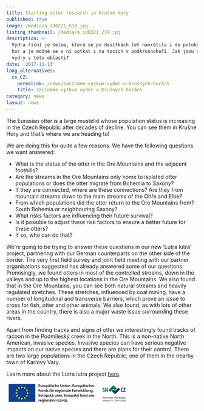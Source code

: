 ```yaml
---
title: Starting otter research in Krušné Hory
published: true
image: /media/a_id0221_610.jpg
listing_thumbnail: /media/a_id0221_274.jpg
description: >-
  Vydra říční je šelma, která se po desítkách let navrátila i do potoků Krušných
  hor a je možné se s ní potkat i na tocích v podkrušnohoří. Jak jsou na tom
  vydry v této oblasti? 
date: '2017-11-13'
lang_alternatives:
  cs_CZ:
    permalink: /news/začínáme-výzkum-vyder-v-krušných-horách
    title: Začínáme výzkum vyder v Krušných horách
category: news
layout: news
---
```

The Eurasian otter is a large mustelid whose population status is increasing in the Czech Republic after decades of decline. You can see them in Krušné Hory and that’s where we are heading to!

We are doing this for quite a few reasons. We have the following questions we want answered:

* What is the status of the otter in the Ore Mountains and the adjacent foothills? 
* Are the streams in the Ore Mountains only home to isolated otter populations or does the otter migrate from Bohemia to Saxony?
* If they are connected, where are these connections? Are they from mountain streams down to the main streams of the Ohře and Elbe?  
* From which populations did the otter return to the Ore Mountains from? South Bohemia or neighbouring Saxony? 
* What risks factors are influencing their future survival? 
* Is it possible to adjust these risk factors to ensure a better future for these otters? 
* If so, who can do that? 


We’re going to be trying to answer these questions in our new ‘Lutra lutra’ project, partnering with our German counterparts on the other side of the border. The very first field survey and joint field meeting with our partner organisations suggested has already answered some of our questions. Promisingly, we found otters in most of the controlled streams, down in the valleys and up to the highest locations in the Ore Mountains. We also found that in the Ore Mountains, you can see both natural streams and heavily regulated stretches. These stretches, influenced by coal mining, have a number of longitudinal and transverse barriers, which prove an issue to cross for fish, otter and other animals. We also found, as with lots of other areas in the country, there is also a major waste issue surrounding these rivers.

Apart from finding tracks and signs of otter we interestingly found tracks of racoon in the Podmileský creek in the North. This is a non-native North American, invasive species. Invasive species can have serious negative impacts on our native species and there are plans for their control. There are two large populations in the Czech Republic, one of them in the nearby town of Karlovy Vary. 


Learn more about the Lutra lutra project [here](/projects/lutra-lutra).



![](/media/spojene-loga_320.jpg)
